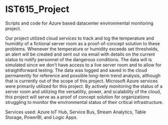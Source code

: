 # IST615_Project
Scripts and code for Azure based datacenter environmental monitoring project. 

Our project utilized cloud services to track and log the temperature and humidity of a fictional server room as a proof-of-concept solution to these problems. Whenever the temperature or humidity exceeds set thresholds, an alert will be created and sent out via email with details on the current status to notify personnel of the dangerous conditions. The data will is simulated since we don’t have access to a live server room and to allow for straightforward testing. The data was logged and saved in the cloud permanently for reference and possible long-term trend analysis, although that is currently out of the scope of this project. Microsoft Azure services were primarily utilized for this project. By actively monitoring the status of a server room and utilizing the versatility, power, and scalability of the cloud, this project will serve as a proof of concept solution for organizations struggling to monitor the environmental status of their critical infrastructure.

Services used: Azure IoT Hub, Service Bus, Stream Analytics, Table Storage, PowerBI, and Logic Apps.
